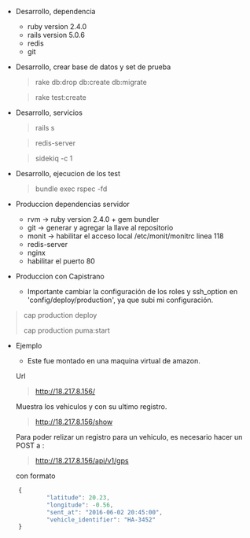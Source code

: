 
* Desarrollo, dependencia
	* ruby version 2.4.0
	* rails version 5.0.6
	* redis
	* git

* Desarrollo, crear base de datos y set de prueba 
	
	>rake db:drop db:create db:migrate	

	>rake test:create

* Desarrollo, servicios  
	
	>rails s 
	
	>redis-server
	
	>sidekiq -c 1

* Desarrollo, ejecucion de los test

	>bundle exec rspec -fd

* Produccion dependencias servidor
	* rvm -> ruby version 2.4.0 + gem bundler
	* git -> generar y agregar la llave al repositorio
	* monit -> habilitar el acceso local /etc/monit/monitrc linea 118
	* redis-server
	* nginx
	* habilitar el puerto 80

* Produccion con Capistrano

	- Importante cambiar la configuración de los roles y ssh_option en 'config/deploy/production', ya que subi mi configuración.

> cap production deploy
> 
> cap production puma:start			


* Ejemplo
	* Este fue montado en una maquina virtual de amazon.

	Url
	> http://18.217.8.156/

	Muestra los vehiculos y con su ultimo registro.
    > http://18.217.8.156/show

	Para poder relizar un registro para un vehiculo, es necesario hacer un POST a :
    
    > http://18.217.8.156/api/v1/gps
  
    con formato
   
```js
	{
      		"latitude": 20.23,
      		"longitude": -0.56,
      		"sent_at": "2016-06-02 20:45:00",
      		"vehicle_identifier": "HA-3452"
	}
```
	
